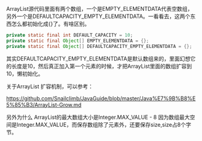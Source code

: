 

ArrayList源代码里面有两个数组，一个是EMPTY_ELEMENTDATA代表空数组，另外一个是DEFAULTCAPACITY_EMPTY_ELEMENTDATA。一看看去，这两个东西怎么都初始化成{}了。有啥区别。

```java
private static final int DEFAULT_CAPACITY = 10;
private static final Object[] EMPTY_ELEMENTDATA = {}; 
private static final Object[] DEFAULTCAPACITY_EMPTY_ELEMENTDATA = {};
```

其实DEFAULTCAPACITY_EMPTY_ELEMENTDATA是默认数组来的，里面幻想它的长度是10，然后真正加入第一个元素的时候，才把ArrayList里面的数组扩容到10，懒初始化。

关于ArrayList 扩容机制，可以参考：

https://github.com/Snailclimb/JavaGuide/blob/master/Java%E7%9B%B8%E5%85%B3/ArrayList-Grow.md


另外为什么 ArrayList的最大数组大小是Integer.MAX_VALUE - 8
因为数组最大空间是Integer.MAX_VALUE，而保存数组除了元素外，还要保存size,size占8个字节。
